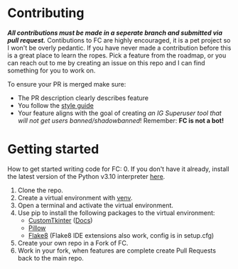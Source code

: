 # Contributing
***All contributions must be made in a seperate branch and submitted via pull request.*** Contibutions to FC are highly encouraged, it is a pet project so I won't be overly pedantic. If you have never made a contribution before this is a great place to learn the ropes. Pick a feature from the roadmap, or you can reach out to me by creating an issue on this repo and I can find something for you to work on.

To ensure your PR is merged make sure:
 - The PR description clearly describes feature
 - You follow the [style guide](https://github.com/FrackOverflow/FollowerCenobite/blob/main/Docs/Contributing/StyleGuide.md)
 - Your feature aligns with the goal of creating *an IG Superuser tool that will not get users banned/shadowbanned*! Remember: **FC is not a bot!**

 # Getting started
How to get started writing code for FC:
0. If you don't have it already, install the latest version of the Python v3.10 interpreter [here](https://www.python.org/downloads/).
1. Clone the repo.
2. Create a virtual environment with [venv](https://packaging.python.org/en/latest/guides/installing-using-pip-and-virtual-environments/).
3. Open a terminal and activate the virtual environment.
4. Use pip to install the following packages to the virtual environment:
    - [CustomTkinter](https://pypi.org/project/customtkinter/) ([Docs](https://customtkinter.tomschimansky.com/documentation/))
    - [Pillow](https://pypi.org/project/pillow/)
    - [Flake8](https://pypi.org/project/flake8/) (Flake8 IDE extensions also work, config is in setup.cfg)
5. Create your own repo in a Fork of FC.
6. Work in your fork, when features are complete create Pull Requests back to the main repo.
